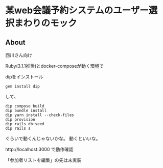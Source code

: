 # 某web会議予約システムのユーザー選択まわりのモック

## About

西川さん向け

Ruby(3.1.1推奨)とdocker-composeが動く環境で

dipをインストール
```
gem install dip
```
して、
```
dip compose build
dip bundle install
dip yarn install --check-files
dip provision
dip rails db:seed
dip rails s
```
ぐらいで動くんじゃないかな。
動くといいな。

http://localhost:3000
で動作確認

「参加者リストを編集」の先は未実装
